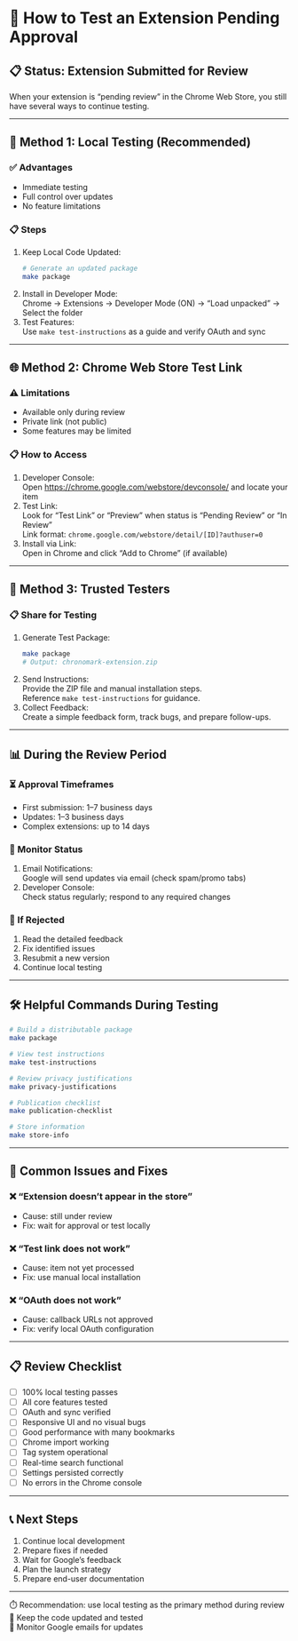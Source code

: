 # 🧪 How to Test an Extension Pending Approval

## 📋 Status: Extension Submitted for Review

When your extension is “pending review” in the Chrome Web Store, you still have several ways to continue testing.

---

## 🔧 Method 1: Local Testing (Recommended)

### ✅ Advantages
- Immediate testing  
- Full control over updates  
- No feature limitations

### 📋 Steps
1. Keep Local Code Updated:
   ```bash
   # Generate an updated package
   make package
   ```
2. Install in Developer Mode:  
   Chrome → Extensions → Developer Mode (ON) → “Load unpacked” → Select the folder
3. Test Features:  
   Use `make test-instructions` as a guide and verify OAuth and sync

---

## 🌐 Method 2: Chrome Web Store Test Link

### ⚠️ Limitations
- Available only during review  
- Private link (not public)  
- Some features may be limited

### 📋 How to Access
1. Developer Console:  
   Open https://chrome.google.com/webstore/devconsole/ and locate your item
2. Test Link:  
   Look for “Test Link” or “Preview” when status is “Pending Review” or “In Review”  
   Link format: `chrome.google.com/webstore/detail/[ID]?authuser=0`
3. Install via Link:  
   Open in Chrome and click “Add to Chrome” (if available)

---

## 👥 Method 3: Trusted Testers

### 📋 Share for Testing
1. Generate Test Package:
   ```bash
   make package
   # Output: chronomark-extension.zip
   ```
2. Send Instructions:  
   Provide the ZIP file and manual installation steps.  
   Reference `make test-instructions` for guidance.
3. Collect Feedback:  
   Create a simple feedback form, track bugs, and prepare follow-ups.

---

## 📊 During the Review Period

### ⏳ Approval Timeframes
- First submission: 1–7 business days  
- Updates: 1–3 business days  
- Complex extensions: up to 14 days

### 📧 Monitor Status
1. Email Notifications:  
   Google will send updates via email (check spam/promo tabs)
2. Developer Console:  
   Check status regularly; respond to any required changes

### 🔄 If Rejected
1. Read the detailed feedback  
2. Fix identified issues  
3. Resubmit a new version  
4. Continue local testing

---

## 🛠️ Helpful Commands During Testing

```bash
# Build a distributable package
make package

# View test instructions
make test-instructions

# Review privacy justifications
make privacy-justifications

# Publication checklist
make publication-checklist

# Store information
make store-info
```

---

## 🚨 Common Issues and Fixes

### ❌ “Extension doesn’t appear in the store”
- Cause: still under review  
- Fix: wait for approval or test locally

### ❌ “Test link does not work”
- Cause: item not yet processed  
- Fix: use manual local installation

### ❌ “OAuth does not work”
- Cause: callback URLs not approved  
- Fix: verify local OAuth configuration

---

## 📋 Review Checklist

- [ ] 100% local testing passes  
- [ ] All core features tested  
- [ ] OAuth and sync verified  
- [ ] Responsive UI and no visual bugs  
- [ ] Good performance with many bookmarks  
- [ ] Chrome import working  
- [ ] Tag system operational  
- [ ] Real-time search functional  
- [ ] Settings persisted correctly  
- [ ] No errors in the Chrome console

---

## 📞 Next Steps

1. Continue local development  
2. Prepare fixes if needed  
3. Wait for Google’s feedback  
4. Plan the launch strategy  
5. Prepare end-user documentation

---

⏱️ Recommendation: use local testing as the primary method during review  
🔧 Keep the code updated and tested  
📧 Monitor Google emails for updates